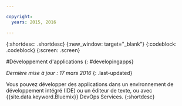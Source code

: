 ```yaml
---

copyright:
  years: 2015, 2016

---
```



{:shortdesc: .shortdesc}
{:new_window: target="_blank"}
{:codeblock: .codeblock}
{:screen: .screen}

#Développement d'applications
{: #developingapps}

*Dernière mise à jour : 17 mars 2016*
{: .last-updated}

Vous pouvez développer des applications dans un environnement de développement intégré (IDE) ou un éditeur de texte, ou avec {{site.data.keyword.Bluemix}} DevOps Services.
{:shortdesc} 
